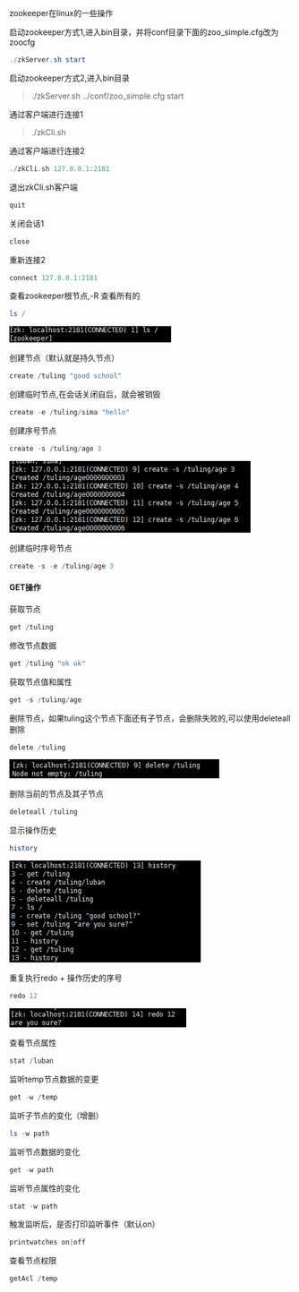 zookeeper在linux的一些操作

启动zookeeper方式1,进入bin目录，并将conf目录下面的zoo_simple.cfg改为zoocfg
```powershell
./zkServer.sh start
```

启动zookeeper方式2,进入bin目录
> ./zkServer.sh ../conf/zoo_simple.cfg start

通过客户端进行连接1
> ./zkCli.sh

通过客户端进行连接2
```powershell
./zkCli.sh 127.0.0.1:2181
```

退出zkCli.sh客户端
```powershell
quit
```

关闭会话1
```powershell
close
```

重新连接2
```powershell
connect 127.0.0.1:2181
```

查看zookeeper根节点,-R 查看所有的
```powershell
ls /
```
![image](../../images/Snipaste_2022-03-14_00-37-44.png)

创建节点（默认就是持久节点）
```powershell
create /tuling "good school"
```

创建临时节点,在会话关闭自后，就会被销毁
```powershell
create -e /tuling/sima "hello"
```

创建序号节点
```powershell
create -s /tuling/age 3
```
![image](../../images/Snipaste_2022-03-14_01-38-53.png)

创建临时序号节点
```powershell
create -s -e /tuling/age 3
```

#### GET操作
获取节点
```powershell
get /tuling 
```

修改节点数据
```powershell
get /tuling "ok ok"
```

获取节点值和属性
```powershell
get -s /tuling/age
```

删除节点，如果tuling这个节点下面还有子节点，会删除失败的,可以使用deleteall删除
```powershell
delete /tuling
```
![image](../../images/Snipaste_2022-03-14_00-46-17.png)

删除当前的节点及其子节点
```powershell
deleteall /tuling
```

显示操作历史
```powershell
history
```
![image](../../images/Snipaste_2022-03-14_01-05-09.png)

重复执行redo + 操作历史的序号
```powershell
redo 12
```
![image](../../images/Snipaste_2022-03-14_01-06-26.png)

查看节点属性
```powershell
stat /luban
```

监听temp节点数据的变更
```powershell
get -w /temp
```

监听子节点的变化（增删）
```powershell
ls -w path
```

监听节点数据的变化
```powershell
get -w path
```

监听节点属性的变化
```powershell
stat -w path
```


触发监听后，是否打印监听事件（默认on）
```powershell
printwatches on|off
```

查看节点权限
```powershell
getAcl /temp
```

